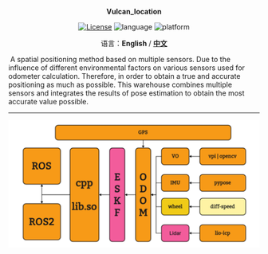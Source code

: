 <p align="center"><strong>Vulcan_location</strong></p>
<p align="center"><a href="https://github.com/Vulcan-YJX/vulcan_location/blob/main/LICENSE"><img alt="License" src="https://img.shields.io/badge/License-GPL%203.0-orange"/></a>
<img alt="language" src="https://img.shields.io/badge/language-c++-red"/>
<img alt="platform" src="https://img.shields.io/badge/platform-linux-l"/>
</p>

<p align="center">
    语言：<strong>English</strong> / <a href="README.md"><strong>中文</strong></a>
</p>


​	A spatial positioning method based on multiple sensors. Due to the influence of different environmental factors on various sensors used for odometer calculation. Therefore, in order to obtain a true and accurate positioning as much as possible. This warehouse combines multiple sensors and integrates the results of pose estimation to obtain the most accurate value possible.

------

![vulcan_location_tree](./docs/vulcan_tree.png)
